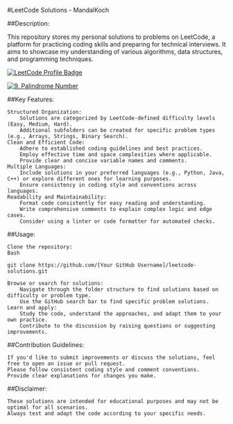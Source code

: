 #LeetCode Solutions - MandalKoch

##Description:

This repository stores my personal solutions to problems on LeetCode, a platform for practicing coding skills and preparing for technical interviews. It aims to showcase my understanding of various algorithms, data structures, and programming techniques.

[![LeetCode Profile Badge](https://leetcode.com/badge/render/MandalGer.svg)](https://leetcode.com/MandalGer)


[![9. Palindrome Number](https://img.shields.io/badge/leetcode-solved-9)](https://leetcode.com/problems/palindrome-number/description/)


##Key Features:

    Structured Organization:
        Solutions are categorized by LeetCode-defined difficulty levels (Easy, Medium, Hard).
        Additional subfolders can be created for specific problem types (e.g., Arrays, Strings, Binary Search).
    Clean and Efficient Code:
        Adhere to established coding guidelines and best practices.
        Employ effective time and space complexities where applicable.
        Provide clear and concise variable names and comments.
    Multiple Languages:
        Include solutions in your preferred languages (e.g., Python, Java, C++) or explore different ones for learning purposes.
        Ensure consistency in coding style and conventions across languages.
    Readability and Maintainability:
        Format code consistently for easy reading and understanding.
        Write comprehensive comments to explain complex logic and edge cases.
        Consider using a linter or code formatter for automated checks.

##Usage:

    Clone the repository:
    Bash

    git clone https://github.com/[Your GitHub Username]/leetcode-solutions.git

    Browse or search for solutions:
        Navigate through the folder structure to find solutions based on difficulty or problem type.
        Use the GitHub search bar to find specific problem solutions.
    Learn and apply:
        Study the code, understand the approaches, and adapt them to your own practice.
        Contribute to the discussion by raising questions or suggesting improvements.

##Contribution Guidelines:

    If you'd like to submit improvements or discuss the solutions, feel free to open an issue or pull request.
    Please follow consistent coding style and comment conventions.
    Provide clear explanations for changes you make.

##Disclaimer:

    These solutions are intended for educational purposes and may not be optimal for all scenarios.
    Always test and adapt the code according to your specific needs.
